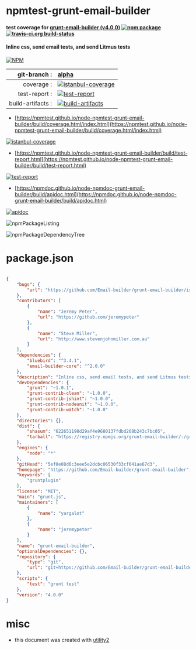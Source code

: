 # npmtest-grunt-email-builder

#### test coverage for  [grunt-email-builder (v4.0.0)](https://github.com/Email-builder/grunt-email-builder)  [![npm package](https://img.shields.io/npm/v/npmtest-grunt-email-builder.svg?style=flat-square)](https://www.npmjs.org/package/npmtest-grunt-email-builder) [![travis-ci.org build-status](https://api.travis-ci.org/npmtest/node-npmtest-grunt-email-builder.svg)](https://travis-ci.org/npmtest/node-npmtest-grunt-email-builder)

#### Inline css, send email tests, and send Litmus tests

[![NPM](https://nodei.co/npm/grunt-email-builder.png?downloads=true&downloadRank=true&stars=true)](https://www.npmjs.com/package/grunt-email-builder)

| git-branch : | [alpha](https://github.com/npmtest/node-npmtest-grunt-email-builder/tree/alpha)|
|--:|:--|
| coverage : | [![istanbul-coverage](https://npmtest.github.io/node-npmtest-grunt-email-builder/build/coverage.badge.svg)](https://npmtest.github.io/node-npmtest-grunt-email-builder/build/coverage.html/index.html)|
| test-report : | [![test-report](https://npmtest.github.io/node-npmtest-grunt-email-builder/build/test-report.badge.svg)](https://npmtest.github.io/node-npmtest-grunt-email-builder/build/test-report.html)|
| build-artifacts : | [![build-artifacts](https://npmtest.github.io/node-npmtest-grunt-email-builder/glyphicons_144_folder_open.png)](https://github.com/npmtest/node-npmtest-grunt-email-builder/tree/gh-pages/build)|

- [https://npmtest.github.io/node-npmtest-grunt-email-builder/build/coverage.html/index.html](https://npmtest.github.io/node-npmtest-grunt-email-builder/build/coverage.html/index.html)

[![istanbul-coverage](https://npmtest.github.io/node-npmtest-grunt-email-builder/build/screenCapture.buildCi.browser.%252Ftmp%252Fbuild%252Fcoverage.lib.html.png)](https://npmtest.github.io/node-npmtest-grunt-email-builder/build/coverage.html/index.html)

- [https://npmtest.github.io/node-npmtest-grunt-email-builder/build/test-report.html](https://npmtest.github.io/node-npmtest-grunt-email-builder/build/test-report.html)

[![test-report](https://npmtest.github.io/node-npmtest-grunt-email-builder/build/screenCapture.buildCi.browser.%252Ftmp%252Fbuild%252Ftest-report.html.png)](https://npmtest.github.io/node-npmtest-grunt-email-builder/build/test-report.html)

- [https://npmdoc.github.io/node-npmdoc-grunt-email-builder/build/apidoc.html](https://npmdoc.github.io/node-npmdoc-grunt-email-builder/build/apidoc.html)

[![apidoc](https://npmdoc.github.io/node-npmdoc-grunt-email-builder/build/screenCapture.buildCi.browser.%252Ftmp%252Fbuild%252Fapidoc.html.png)](https://npmdoc.github.io/node-npmdoc-grunt-email-builder/build/apidoc.html)

![npmPackageListing](https://npmtest.github.io/node-npmtest-grunt-email-builder/build/screenCapture.npmPackageListing.svg)

![npmPackageDependencyTree](https://npmtest.github.io/node-npmtest-grunt-email-builder/build/screenCapture.npmPackageDependencyTree.svg)



# package.json

```json

{
    "bugs": {
        "url": "https://github.com/Email-builder/grunt-email-builder/issues"
    },
    "contributors": [
        {
            "name": "Jeremy Peter",
            "url": "https://github.com/jeremypeter"
        },
        {
            "name": "Steve Miller",
            "url": "http://www.stevenjohnmiller.com.au"
        }
    ],
    "dependencies": {
        "bluebird": "^3.4.1",
        "email-builder-core": "^2.0.0"
    },
    "description": "Inline css, send email tests, and send Litmus tests",
    "devDependencies": {
        "grunt": "~1.0.1",
        "grunt-contrib-clean": "~1.0.0",
        "grunt-contrib-jshint": "~1.0.0",
        "grunt-contrib-nodeunit": "~1.0.0",
        "grunt-contrib-watch": "~1.0.0"
    },
    "directories": {},
    "dist": {
        "shasum": "622651198d29af4e9680137fdbd268b243c7bc05",
        "tarball": "https://registry.npmjs.org/grunt-email-builder/-/grunt-email-builder-4.0.0.tgz"
    },
    "engines": {
        "node": "*"
    },
    "gitHead": "5ef0e08d6c3eee5e2dcbc06530f33cf641ae67d3",
    "homepage": "https://github.com/Email-builder/grunt-email-builder",
    "keywords": [
        "gruntplugin"
    ],
    "license": "MIT",
    "main": "grunt.js",
    "maintainers": [
        {
            "name": "yargalot"
        },
        {
            "name": "jeremypeter"
        }
    ],
    "name": "grunt-email-builder",
    "optionalDependencies": {},
    "repository": {
        "type": "git",
        "url": "git+https://github.com/Email-builder/grunt-email-builder.git"
    },
    "scripts": {
        "test": "grunt test"
    },
    "version": "4.0.0"
}
```



# misc
- this document was created with [utility2](https://github.com/kaizhu256/node-utility2)
